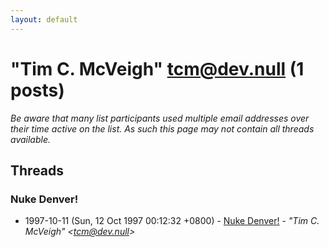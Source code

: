 ```yaml
---
layout: default
---
```


# "Tim C. McVeigh" <tcm@dev.null> (1 posts)

_Be aware that many list participants used multiple email addresses over their time active on the list. As such this page may not contain all threads available._

## Threads

### Nuke Denver!
+ 1997-10-11 (Sun, 12 Oct 1997 00:12:32 +0800) - [Nuke Denver!](/archive/1997/10/3678486c30fca9b67f0bb01c5f248011fce7ecea9e824a455f64157f51401d79) - _"Tim C. McVeigh" \<tcm@dev.null\>_


